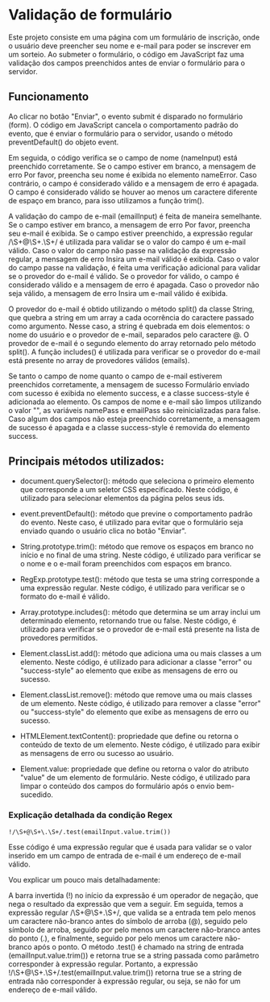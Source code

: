 # Validação de formulário

Este projeto consiste em uma página com um formulário de inscrição, onde o usuário deve preencher seu nome e e-mail para poder se inscrever em um sorteio. Ao submeter o formulário, o código em JavaScript faz uma validação dos campos preenchidos antes de enviar o formulário para o servidor.

## Funcionamento

Ao clicar no botão "Enviar", o evento submit é disparado no formulário (form). O código em JavaScript cancela o comportamento padrão do evento, que é enviar o formulário para o servidor, usando o método preventDefault() do objeto event.

Em seguida, o código verifica se o campo de nome (nameInput) está preenchido corretamente. Se o campo estiver em branco, a mensagem de erro Por favor, preencha seu nome é exibida no elemento nameError. Caso contrário, o campo é considerado válido e a mensagem de erro é apagada. O campo é considerado válido se houver ao menos um caractere diferente de espaço em branco, para isso utilizamos a função trim().

A validação do campo de e-mail (emailInput) é feita de maneira semelhante. Se o campo estiver em branco, a mensagem de erro Por favor, preencha seu e-mail é exibida. Se o campo estiver preenchido, a expressão regular /\S+@\S+\.\S+/ é utilizada para validar se o valor do campo é um e-mail válido. Caso o valor do campo não passe na validação da expressão regular, a mensagem de erro Insira um e-mail válido é exibida. Caso o valor do campo passe na validação, é feita uma verificação adicional para validar se o provedor do e-mail é válido. Se o provedor for válido, o campo é considerado válido e a mensagem de erro é apagada. Caso o provedor não seja válido, a mensagem de erro Insira um e-mail válido é exibida.

O provedor do e-mail é obtido utilizando o método split() da classe String, que quebra a string em um array a cada ocorrência do caractere passado como argumento. Nesse caso, a string é quebrada em dois elementos: o nome do usuário e o provedor de e-mail, separados pelo caractere @. O provedor de e-mail é o segundo elemento do array retornado pelo método split(). A função includes() é utilizada para verificar se o provedor do e-mail está presente no array de provedores válidos (emails).

Se tanto o campo de nome quanto o campo de e-mail estiverem preenchidos corretamente, a mensagem de sucesso Formulário enviado com sucesso é exibida no elemento success, e a classe success-style é adicionada ao elemento. Os campos de nome e e-mail são limpos utilizando o valor "", as variáveis namePass e emailPass são reinicializadas para false. Caso algum dos campos não esteja preenchido corretamente, a mensagem de sucesso é apagada e a classe success-style é removida do elemento success.

## Principais métodos utilizados:

- document.querySelector(): método que seleciona o primeiro elemento que corresponde a um seletor CSS especificado. Neste código, é utilizado para selecionar elementos da página pelos seus ids.

- event.preventDefault(): método que previne o comportamento padrão do evento. Neste caso, é utilizado para evitar que o formulário seja enviado quando o usuário clica no botão "Enviar".

- String.prototype.trim(): método que remove os espaços em branco no início e no final de uma string. Neste código, é utilizado para verificar se o nome e o e-mail foram preenchidos com espaços em branco.

- RegExp.prototype.test(): método que testa se uma string corresponde a uma expressão regular. Neste código, é utilizado para verificar se o formato do e-mail é válido.

- Array.prototype.includes(): método que determina se um array inclui um determinado elemento, retornando true ou false. Neste código, é utilizado para verificar se o provedor de e-mail está presente na lista de provedores permitidos.

- Element.classList.add(): método que adiciona uma ou mais classes a um elemento. Neste código, é utilizado para adicionar a classe "error" ou "success-style" ao elemento que exibe as mensagens de erro ou sucesso.

- Element.classList.remove(): método que remove uma ou mais classes de um elemento. Neste código, é utilizado para remover a classe "error" ou "success-style" do elemento que exibe as mensagens de erro ou sucesso.

- HTMLElement.textContent(): propriedade que define ou retorna o conteúdo de texto de um elemento. Neste código, é utilizado para exibir as mensagens de erro ou sucesso ao usuário.

- Element.value: propriedade que define ou retorna o valor do atributo "value" de um elemento de formulário. Neste código, é utilizado para limpar o conteúdo dos campos do formulário após o envio bem-sucedido.

### Explicação detalhada da condição Regex

`!/\S+@\S+\.\S+/.test(emailInput.value.trim())`

Esse código é uma expressão regular que é usada para validar se o valor inserido em um campo de entrada de e-mail é um endereço de e-mail válido.

Vou explicar um pouco mais detalhadamente:

A barra invertida (!) no início da expressão é um operador de negação, que nega o resultado da expressão que vem a seguir.
Em seguida, temos a expressão regular /\S+@\S+.\S+/, que valida se a entrada tem pelo menos um caractere não-branco antes do símbolo de arroba (@), seguido pelo símbolo de arroba, seguido por pelo menos um caractere não-branco antes do ponto (.), e finalmente, seguido por pelo menos um caractere não-branco após o ponto.
O método .test() é chamado na string de entrada (emailInput.value.trim()) e retorna true se a string passada como parâmetro corresponder à expressão regular.
Portanto, a expressão !/\S+@\S+.\S+/.test(emailInput.value.trim()) retorna true se a string de entrada não corresponder à expressão regular, ou seja, se não for um endereço de e-mail válido.
